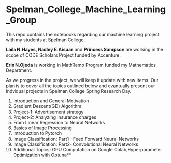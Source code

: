 # Spelman_College_Machine_Learning_Group
This repo contains the notebooks regarding our machine learning project with my students at Spelman College. 

**Laila N.Hayes, Nadley E.Aisuan** and **Princess Sampson** are working in the scope of CODE Scholars Project funded by Accenture.

**Erin N.Ojeda** is working in MathRamp Program funded my Mathematics Department. 

As we progress in the project, we will keep it update with new items. Our plan is to cover all the topics outlined below and evantually present our indvidual projects in Spelman College Spring Research Day. 



1. Introduction and General Motivation
2. Gradient Descent(GD) Algorithm
3. Project-1: Advertisement strategy
4. Project-2: Analyzing insurance charges
5. From Linear Regression to Neural Networks
6. Basics of Image Processing
7. Introduction to Pytorch
8. Image Classification: Part1 - Feed Forward Neural Networks
9. Image Classification: Part2- Convolutional Neural Networks
10. Additional Topics; GPU Computation on Google Colab,Hyperparameter Optimization with Optuna**

